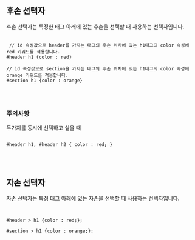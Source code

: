 ## 후손 선택자

후손 선택자는 특정한 태그 아래에 있는 후손을 선택할 때 사용하는 선택자입니다.

 <pre>
 <code>
 // id 속성값으로 header를 가지는 태그의 후손 위치에 있는 h1태그의 color 속성에 red 키워드를 적용합니다. 
#header h1 {color : red}

// id 속성값으로 section을 가지는 태그의 후손 위치에 있는 h1태그의 color 속성에 orange 키워드를 적용합니다. 
#section h1 {color : orange}

 </code>
 </pre>

### 주의사항

두가지를 동시에 선택하고 싶을 때

<pre>
<code>
#header h1, #header h2 { color : red; }
</code>
</pre>

<br>

## 자손 선택자

자손 선택자는 특정 태그 아래에 있는 자손을 선택할 때 사용하는 선택자입니다.

<pre>
<code>

#header > h1 {color : red;};

#section > h1 {color : orange;};

</code>
</pre>
